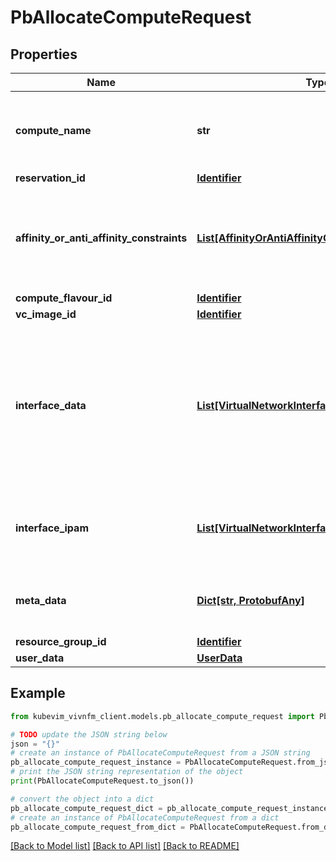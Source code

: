 # PbAllocateComputeRequest


## Properties

Name | Type | Description | Notes
------------ | ------------- | ------------- | -------------
**compute_name** | **str** | Name provided by the consumer for the virtualised compute resource to be allocated. It can be used for identifying resources from consumer side. | [optional] 
**reservation_id** | [**Identifier**](Identifier.md) |  | [optional] 
**affinity_or_anti_affinity_constraints** | [**List[AffinityOrAntiAffinityConstraintForCompute]**](AffinityOrAntiAffinityConstraintForCompute.md) | List of elements with affinity or anti affinity (see clause 8.4.8.2) information of the virtualised compute resource to be allocated. All the listed constraints shall be fulfilled for a successful operation. | [optional] 
**compute_flavour_id** | [**Identifier**](Identifier.md) |  | 
**vc_image_id** | [**Identifier**](Identifier.md) |  | [optional] 
**interface_data** | [**List[VirtualNetworkInterfaceData]**](VirtualNetworkInterfaceData.md) | Note: That is out of the ETSI GS NFV-IFA 006 scope. Traditionaly VirtualNetworkInterfaceData specified in the virtualComputeFlavour, but it is reduce flexibility, since the flavor contains virtual compute related networks, and network configuration for it (eg. QoS). Descided to move it in the AllocateComputeRequest. | [optional] 
**interface_ipam** | [**List[VirtualNetworkInterfaceIPAM]**](VirtualNetworkInterfaceIPAM.md) | IPAM Data of network interfaces which are specific to a Virtual Compute Resource instance. See clause 8.4.3.7. | [optional] 
**meta_data** | [**Dict[str, ProtobufAny]**](ProtobufAny.md) | List of metadata key-value pairs used by the consumer to associate meaningful metadata to the related virtualised resource. | [optional] 
**resource_group_id** | [**Identifier**](Identifier.md) |  | [optional] 
**user_data** | [**UserData**](UserData.md) |  | [optional] 

## Example

```python
from kubevim_vivnfm_client.models.pb_allocate_compute_request import PbAllocateComputeRequest

# TODO update the JSON string below
json = "{}"
# create an instance of PbAllocateComputeRequest from a JSON string
pb_allocate_compute_request_instance = PbAllocateComputeRequest.from_json(json)
# print the JSON string representation of the object
print(PbAllocateComputeRequest.to_json())

# convert the object into a dict
pb_allocate_compute_request_dict = pb_allocate_compute_request_instance.to_dict()
# create an instance of PbAllocateComputeRequest from a dict
pb_allocate_compute_request_from_dict = PbAllocateComputeRequest.from_dict(pb_allocate_compute_request_dict)
```
[[Back to Model list]](../README.md#documentation-for-models) [[Back to API list]](../README.md#documentation-for-api-endpoints) [[Back to README]](../README.md)



